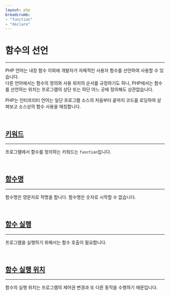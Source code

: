 ```yaml
---
layout: php
breadcrumb:
- "function"
- "declare"
---
```


# 함수의 선언
---
PHP 언어는 내장 함수 이외에 개발자가 자체적인 사용자 함수를 선언하여 사용할 수 있습니다.  
다른 언어에서는 함수의 정의와 사용 위치의 순서를 규정하기도 하나, PHP에서는 함수를 선언하는 위치는 프로그램의 상단 또는 하단 어느 곳에 정의해도 상관없습니다.  

PHP는 인터프리터 언어는 일단 프로그램 소스의 처음부터 끝까지 코드를 로딩하여 살펴보고 소스상의 함수 사용을 매칭합니다.  

<br>

## [키워드](keyword)
---
프로그램에서 함수를 정의하는 키워드는 `function`입니다.

<br>

## [함수명](name)
---
함수명은 영문자로 작명을 합니다. 함수명은 숫자로 시작할 수 없습니다.  

<br>

## [함수 실행](call)
---
프로그램을 실행하기 위해서는 함수 호출이 필요합니다. 

<br>

## [함수 실행 위치](position)
---
함수의 실행 위치는 프로그램의 제어권 변경과 또 다른 동작을 수행하기 때문입니다.

<br>